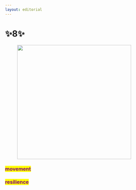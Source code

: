 ```yaml
---
layout: editorial
---
```


# ✨8✨

<figure><img src="../../../../../../.gitbook/assets/pexels-btgl-♡-18663653.jpg" alt="" width="375"><figcaption></figcaption></figure>

### <mark style="color:purple;">movement</mark>&#x20;

### <mark style="color:purple;">resilience</mark>
